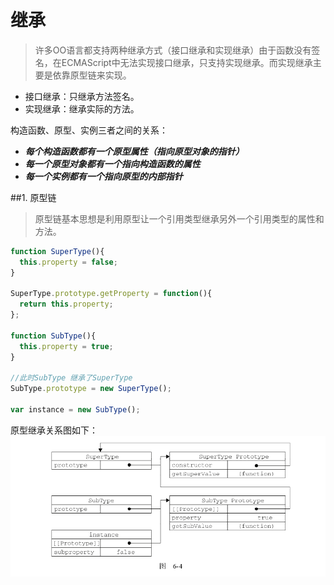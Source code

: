 # 继承 

> 许多OO语言都支持两种继承方式（接口继承和实现继承）由于函数没有签名，在ECMAScript中无法实现接口继承，只支持实现继承。而实现继承主要是依靠原型链来实现。
+ 接口继承：只继承方法签名。
+ 实现继承：继承实际的方法。


构造函数、原型、实例三者之间的关系：
+ ***每个构造函数都有一个原型属性（指向原型对象的指针）***
+ ***每一个原型对象都有一个指向构造函数的属性***
+ ***每一个实例都有一个指向原型的内部指针***

##1. 原型链

> 原型链基本思想是利用原型让一个引用类型继承另外一个引用类型的属性和方法。

```javascript
function SuperType(){
  this.property = false;
}

SuperType.prototype.getProperty = function(){
  return this.property;
};

function SubType(){
  this.property = true;
}

//此时SubType 继承了SuperType
SubType.prototype = new SuperType();

var instance = new SubType();

```

原型继承关系图如下：
![](images/prototypeextend.png)






